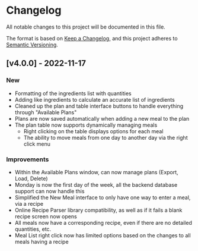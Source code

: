 # Changelog
All notable changes to this project will be documented in this file.

The format is based on [Keep a Changelog](https://keepachangelog.com/en/1.0.0/),
and this project adheres to [Semantic Versioning](https://semver.org/spec/v2.0.0.html).

## [v4.0.0] - 2022-11-17

### New
- Formatting of the ingredients list with quantities
- Adding like ingredients to calculate an accurate list of ingredients
- Cleaned up the plan and table interface buttons to handle everything through "Available Plans"
- Plans are now saved automatically when adding a new meal to the plan
- The plan table now supports dynamically managing meals
    - Right clicking on the table displays options for each meal
    - The ability to move meals from one day to another day via the right click menu

### Improvements
- Within the Available Plans window, can now manage plans (Export, Load, Delete)
- Monday is now the first day of the week, all the backend database support can now handle this
- Simplified the New Meal interface to only have one way to enter a meal, via a recipe
- Online Recipe Parser library compatibility, as well as if it fails a blank recipe screen now opens
- All meals now have a corresponding recipe, even if there are no detailed quantities, etc.
- Meal List right click now has limited options based on the changes to all meals having a recipe
